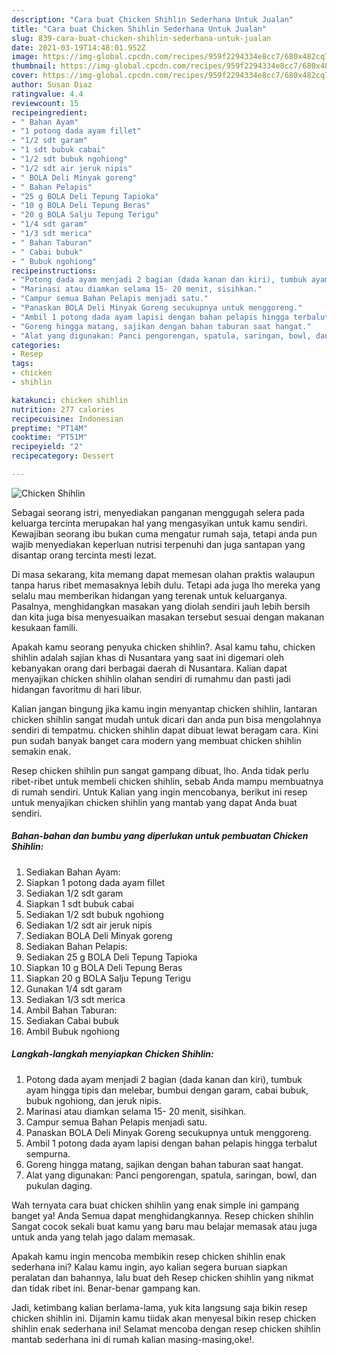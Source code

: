 ```yaml
---
description: "Cara buat Chicken Shihlin Sederhana Untuk Jualan"
title: "Cara buat Chicken Shihlin Sederhana Untuk Jualan"
slug: 839-cara-buat-chicken-shihlin-sederhana-untuk-jualan
date: 2021-03-19T14:48:01.952Z
image: https://img-global.cpcdn.com/recipes/959f2294334e8cc7/680x482cq70/chicken-shihlin-foto-resep-utama.jpg
thumbnail: https://img-global.cpcdn.com/recipes/959f2294334e8cc7/680x482cq70/chicken-shihlin-foto-resep-utama.jpg
cover: https://img-global.cpcdn.com/recipes/959f2294334e8cc7/680x482cq70/chicken-shihlin-foto-resep-utama.jpg
author: Susan Diaz
ratingvalue: 4.4
reviewcount: 15
recipeingredient:
- " Bahan Ayam"
- "1 potong dada ayam fillet"
- "1/2 sdt garam"
- "1 sdt bubuk cabai"
- "1/2 sdt bubuk ngohiong"
- "1/2 sdt air jeruk nipis"
- " BOLA Deli Minyak goreng"
- " Bahan Pelapis"
- "25 g BOLA Deli Tepung Tapioka"
- "10 g BOLA Deli Tepung Beras"
- "20 g BOLA Salju Tepung Terigu"
- "1/4 sdt garam"
- "1/3 sdt merica"
- " Bahan Taburan"
- " Cabai bubuk"
- " Bubuk ngohiong"
recipeinstructions:
- "Potong dada ayam menjadi 2 bagian (dada kanan dan kiri), tumbuk ayam hingga tipis dan melebar, bumbui dengan garam, cabai bubuk, bubuk ngohiong, dan jeruk nipis."
- "Marinasi atau diamkan selama 15- 20 menit, sisihkan."
- "Campur semua Bahan Pelapis menjadi satu."
- "Panaskan BOLA Deli Minyak Goreng secukupnya untuk menggoreng."
- "Ambil 1 potong dada ayam lapisi dengan bahan pelapis hingga terbalut sempurna."
- "Goreng hingga matang, sajikan dengan bahan taburan saat hangat."
- "Alat yang digunakan: Panci pengorengan, spatula, saringan, bowl, dan pukulan daging."
categories:
- Resep
tags:
- chicken
- shihlin

katakunci: chicken shihlin 
nutrition: 277 calories
recipecuisine: Indonesian
preptime: "PT14M"
cooktime: "PT51M"
recipeyield: "2"
recipecategory: Dessert

---
```



![Chicken Shihlin](https://img-global.cpcdn.com/recipes/959f2294334e8cc7/680x482cq70/chicken-shihlin-foto-resep-utama.jpg)

Sebagai seorang istri, menyediakan panganan menggugah selera pada keluarga tercinta merupakan hal yang mengasyikan untuk kamu sendiri. Kewajiban seorang ibu bukan cuma mengatur rumah saja, tetapi anda pun wajib menyediakan keperluan nutrisi terpenuhi dan juga santapan yang disantap orang tercinta mesti lezat.

Di masa  sekarang, kita memang dapat memesan olahan praktis walaupun tanpa harus ribet memasaknya lebih dulu. Tetapi ada juga lho mereka yang selalu mau memberikan hidangan yang terenak untuk keluarganya. Pasalnya, menghidangkan masakan yang diolah sendiri jauh lebih bersih dan kita juga bisa menyesuaikan masakan tersebut sesuai dengan makanan kesukaan famili. 



Apakah kamu seorang penyuka chicken shihlin?. Asal kamu tahu, chicken shihlin adalah sajian khas di Nusantara yang saat ini digemari oleh kebanyakan orang dari berbagai daerah di Nusantara. Kalian dapat menyajikan chicken shihlin olahan sendiri di rumahmu dan pasti jadi hidangan favoritmu di hari libur.

Kalian jangan bingung jika kamu ingin menyantap chicken shihlin, lantaran chicken shihlin sangat mudah untuk dicari dan anda pun bisa mengolahnya sendiri di tempatmu. chicken shihlin dapat dibuat lewat beragam cara. Kini pun sudah banyak banget cara modern yang membuat chicken shihlin semakin enak.

Resep chicken shihlin pun sangat gampang dibuat, lho. Anda tidak perlu ribet-ribet untuk membeli chicken shihlin, sebab Anda mampu membuatnya di rumah sendiri. Untuk Kalian yang ingin mencobanya, berikut ini resep untuk menyajikan chicken shihlin yang mantab yang dapat Anda buat sendiri.

<!--inarticleads1-->

##### Bahan-bahan dan bumbu yang diperlukan untuk pembuatan Chicken Shihlin:

1. Sediakan  Bahan Ayam:
1. Siapkan 1 potong dada ayam fillet
1. Sediakan 1/2 sdt garam
1. Siapkan 1 sdt bubuk cabai
1. Sediakan 1/2 sdt bubuk ngohiong
1. Sediakan 1/2 sdt air jeruk nipis
1. Sediakan  BOLA Deli Minyak goreng
1. Sediakan  Bahan Pelapis:
1. Sediakan 25 g BOLA Deli Tepung Tapioka
1. Siapkan 10 g BOLA Deli Tepung Beras
1. Siapkan 20 g BOLA Salju Tepung Terigu
1. Gunakan 1/4 sdt garam
1. Sediakan 1/3 sdt merica
1. Ambil  Bahan Taburan:
1. Sediakan  Cabai bubuk
1. Ambil  Bubuk ngohiong




<!--inarticleads2-->

##### Langkah-langkah menyiapkan Chicken Shihlin:

1. Potong dada ayam menjadi 2 bagian (dada kanan dan kiri), tumbuk ayam hingga tipis dan melebar, bumbui dengan garam, cabai bubuk, bubuk ngohiong, dan jeruk nipis.
1. Marinasi atau diamkan selama 15- 20 menit, sisihkan.
1. Campur semua Bahan Pelapis menjadi satu.
1. Panaskan BOLA Deli Minyak Goreng secukupnya untuk menggoreng.
1. Ambil 1 potong dada ayam lapisi dengan bahan pelapis hingga terbalut sempurna.
1. Goreng hingga matang, sajikan dengan bahan taburan saat hangat.
1. Alat yang digunakan: Panci pengorengan, spatula, saringan, bowl, dan pukulan daging.




Wah ternyata cara buat chicken shihlin yang enak simple ini gampang banget ya! Anda Semua dapat menghidangkannya. Resep chicken shihlin Sangat cocok sekali buat kamu yang baru mau belajar memasak atau juga untuk anda yang telah jago dalam memasak.

Apakah kamu ingin mencoba membikin resep chicken shihlin enak sederhana ini? Kalau kamu ingin, ayo kalian segera buruan siapkan peralatan dan bahannya, lalu buat deh Resep chicken shihlin yang nikmat dan tidak ribet ini. Benar-benar gampang kan. 

Jadi, ketimbang kalian berlama-lama, yuk kita langsung saja bikin resep chicken shihlin ini. Dijamin kamu tiidak akan menyesal bikin resep chicken shihlin enak sederhana ini! Selamat mencoba dengan resep chicken shihlin mantab sederhana ini di rumah kalian masing-masing,oke!.

